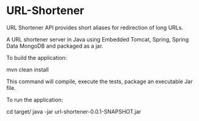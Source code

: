 # URL-Shortener
URL Shortener API provides short aliases for redirection of long URLs.

A URL shortener server in Java using Embedded Tomcat, Spring, Spring Data MongoDB and packaged as a jar.

To build the application:

mvn clean install

This command will compile, execute the tests, package an executable Jar file.

To run the application:

cd target/
java -jar url-shortener-0.0.1-SNAPSHOT.jar
